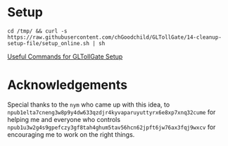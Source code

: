 # Setup

```
cd /tmp/ && curl -s https://raw.githubusercontent.com/chGoodchild/GLTollGate/14-cleanup-setup-file/setup_online.sh | sh
```

[Useful Commands for GLTollGate Setup](https://github.com/chGoodchild/GLTollGate/blob/14-cleanup-setup-file/useful_commands.md)


# Acknowledgements

Special thanks to the `nym` who came up with this idea, to
`npub1elta7cneng3w8p9y4dw633qzdjr4kyvaparuyuttyrx6e8xp7xnq32cume` for
helping me and everyone who controls
`npub1u3w2g4s9gpefczy3gf8tah4ghum5tav56hcn62jpft6jw76ax3fqj9wxcv` for
encouraging me to work on the right things.

